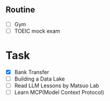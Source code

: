 ## Routine
- [ ] Gym
- [ ] TOEIC mock exam

# Task
- [x] Bank Transfer
- [ ] Building a Data Lake
- [ ] Read LLM Lessons by Matsuo Lab
- [ ] Learn MCP(Model Context Protocol)